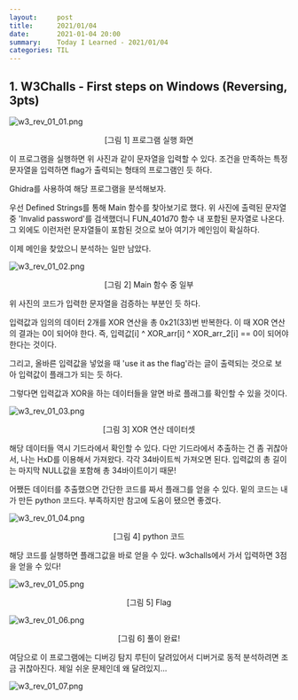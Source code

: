 ```yaml
---
layout:     post
title:      2021/01/04
date:       2021-01-04 20:00
summary:    Today I Learned - 2021/01/04
categories: TIL
---
```


## 1. W3Challs - First steps on Windows (Reversing, 3pts)

![w3_rev_01_01.png]({{site.baseurl}}/w3_rev_01_01.png)
<center>[그림 1] 프로그램 실행 화면</center>  

이 프로그램을 실행하면 위 사진과 같이 문자열을 입력할 수 있다.
조건을 만족하는 특정 문자열을 입력하면 flag가 출력되는 형태의 프로그램인 듯 하다.

Ghidra를 사용하여 해당 프로그램을 분석해보자.

우선 Defined Strings를 통해 Main 함수를 찾아보기로 했다.
위 사진에 출력된 문자열 중 'Invalid password'를 검색했더니 FUN_401d70 함수 내 포함된 문자열로 나온다. 그 외에도 이런저런 문자열들이 포함된 것으로 보아 여기가 메인임이 확실하다.

이제 메인을 찾았으니 분석하는 일만 남았다.

![w3_rev_01_02.png]({{site.baseurl}}/w3_rev_01_02.png)
<center>[그림 2] Main 함수 중 일부</center>  

위 사진의 코드가 입력한 문자열을 검증하는 부분인 듯 하다.

입력값과 임의의 데이터 2개를 XOR 연산을 총 0x21(33)번 반복한다.
이 때 XOR 연산의 결과는 0이 되어야 한다. 즉, 입력값[i] ^ XOR_arr[i] ^ XOR_arr_2[i] == 0이 되어야 한다는 것이다.

그리고, 올바른 입력값을 넣었을 때 'use it as the flag'라는 글이 출력되는 것으로 보아 입력값이 플래그가 되는 듯 하다.

그렇다면 입력값과 XOR을 하는 데이터들을 알면 바로 플래그를 확인할 수 있을 것이다.

![w3_rev_01_03.png]({{site.baseurl}}/w3_rev_01_03.png)
<center>[그림 3] XOR 연산 데이터셋</center>  

해당 데이터들 역시 기드라에서 확인할 수 있다. 
다만 기드라에서 추출하는 건 좀 귀찮아서, 나는 HxD를 이용해서 가져왔다.
각각 34바이트씩 가져오면 된다. 입력값의 총 길이는 마지막 NULL값을 포함해 총 34바이트이기 때문!

어쨌든 데이터를 추출했으면 간단한 코드를 짜서 플래그를 얻을 수 있다.
밑의 코드는 내가 만든 python 코드다. 부족하지만 참고에 도움이 됐으면 좋겠다.

![w3_rev_01_04.png]({{site.baseurl}}/w3_rev_01_04.png)
<center>[그림 4] python 코드</center>  

해당 코드를 실행하면 플래그값을 바로 얻을 수 있다. w3challs에서 가서 입력하면 3점을 얻을 수 있다!

![w3_rev_01_05.png]({{site.baseurl}}/w3_rev_01_05.png)
<center>[그림 5] Flag</center>  

![w3_rev_01_06.png]({{site.baseurl}}/w3_rev_01_06.png)
<center>[그림 6] 풀이 완료!</center>  

여담으로 이 프로그램에는 디버깅 탐지 루틴이 달려있어서 디버거로 동적 분석하려면 조금 귀찮아진다. 제일 쉬운 문제인데 왜 달려있지...

![w3_rev_01_07.png]({{site.baseurl}}/w3_rev_01_07.png)